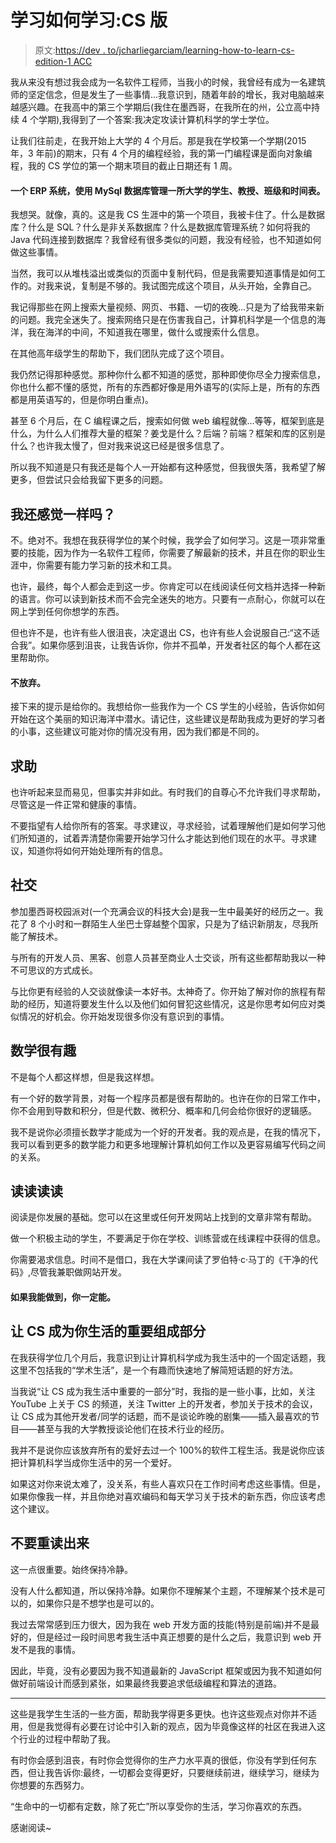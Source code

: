 # 学习如何学习:CS 版

> 原文:[https://dev . to/jcharliegarciam/learning-how-to-learn-cs-edition-1 ACC](https://dev.to/jcharliegarciam/learning-how-to-learn-cs-edition-1acc)

我从来没有想过我会成为一名软件工程师，当我小的时候，我曾经有成为一名建筑师的坚定信念，但是发生了一些事情...我意识到，随着年龄的增长，我对电脑越来越感兴趣。在我高中的第三个学期后(我住在墨西哥，在我所在的州，公立高中持续 4 个学期),我得到了一个答案:我决定攻读计算机科学的学士学位。

让我们往前走，在我开始上大学的 4 个月后。那是我在学校第一个学期(2015 年，3 年前)的期末，只有 4 个月的编程经验，我的第一门编程课是面向对象编程，我的 CS 学位的第一个期末项目的截止日期还有 1 周。

#### 一个 ERP 系统，使用 MySql 数据库管理一所大学的学生、教授、班级和时间表。

我想哭。就像，真的。这是我 CS 生涯中的第一个项目，我被卡住了。什么是数据库？什么是 SQL？什么是非关系数据库？什么是数据库管理系统？如何将我的 Java 代码连接到数据库？我曾经有很多类似的问题，我没有经验，也不知道如何做这些事情。

当然，我可以从堆栈溢出或类似的页面中复制代码，但是我需要知道事情是如何工作的。对我来说，复制是不够的。我试图完成这个项目，从头开始，全靠自己。

我记得那些在网上搜索大量视频、网页、书籍、一切的夜晚...只是为了给我带来新的问题。我完全迷失了。搜索网络只是在伤害我自己，计算机科学是一个信息的海洋，我在海洋的中间，不知道我在哪里，做什么或搜索什么信息。

在其他高年级学生的帮助下，我们团队完成了这个项目。

我仍然记得那种感觉。那种你什么都不知道的感觉，那种即使你尽全力搜索信息，你也什么都不懂的感觉，所有的东西都好像是用外语写的(实际上是，所有的东西都是用英语写的，但是你明白重点)。

甚至 6 个月后，在 C 编程课之后，搜索如何做 web 编程就像...等等，框架到底是什么，为什么人们推荐大量的框架？姜戈是什么？后端？前端？框架和库的区别是什么？也许我太慢了，但对我来说这已经是很多信息了。

所以我不知道是只有我还是每个人一开始都有这种感觉，但我很失落，我希望了解更多，但尝试只会给我留下更多的问题。

## [](#do-i-still-feel-the-same)我还感觉一样吗？

不。绝对不。我想在我获得学位的某个时候，我学会了如何学习。这是一项非常重要的技能，因为作为一名软件工程师，你需要了解最新的技术，并且在你的职业生涯中，你需要有能力学习新的技术和工具。

也许，最终，每个人都会走到这一步。你肯定可以在线阅读任何文档并选择一种新的语言。你可以读到新技术而不会完全迷失的地方。只要有一点耐心，你就可以在网上学到任何你想学的东西。

但也许不是，也许有些人很沮丧，决定退出 CS，也许有些人会说服自己:“这不适合我”。如果你感到沮丧，让我告诉你，你并不孤单，开发者社区的每个人都在这里帮助你。

#### [](#do-not-give-up)不放弃。

接下来的提示是给你的。我想给你一些我作为一个 CS 学生的小经验，告诉你如何开始在这个美丽的知识海洋中潜水。请记住，这些建议是帮助我成为更好的学习者的小事，这些建议可能对你的情况没有用，因为我们都是不同的。

## [](#ask-for-help)求助

也许听起来显而易见，但事实并非如此。有时我们的自尊心不允许我们寻求帮助，尽管这是一件正常和健康的事情。

不要指望有人给你所有的答案。寻求建议，寻求经验，试着理解他们是如何学习他们所知道的，试着弄清楚你需要开始学习什么才能达到他们现在的水平。寻求建议，知道你将如何开始处理所有的信息。

## [](#be-social)社交

参加墨西哥校园派对(一个充满会议的科技大会)是我一生中最美好的经历之一。我花了 8 个小时和一群陌生人坐巴士穿越整个国家，只是为了结识新朋友，尽我所能了解技术。

与所有的开发人员、黑客、创意人员甚至商业人士交谈，所有这些都帮助我以一种不可思议的方式成长。

与比你更有经验的人交谈就像读一本好书。太神奇了。你开始了解对你的旅程有帮助的经历，知道将要发生什么以及他们如何冒犯这些情况，这是你思考如何应对类似情况的好机会。你开始发现很多你没有意识到的事情。

## [](#math-is-fun)数学很有趣

不是每个人都这样想，但是我这样想。

有一个好的数学背景，对每一个程序员都是很有帮助的。也许在你的日常工作中，你不会用到导数和积分，但是代数、微积分、概率和几何会给你很好的逻辑感。

我不是说你必须擅长数学才能成为一个好的开发者。我的观点是，在我的情况下，我可以看到更多的数学能力和更多地理解计算机如何工作以及更容易编写代码之间的关系。

## [](#read-read-and-read)读读读读

阅读是你发展的基础。您可以在这里或任何开发网站上找到的文章非常有帮助。

做一个积极主动的学生，不要满足于你在学校、训练营或在线课程中获得的信息。

你需要渴求信息。时间不是借口，我在大学课间读了罗伯特·c·马丁的《干净的代码》,尽管我兼职做网站开发。

#### 如果我能做到，你一定能。

## [](#make-cs-an-important-part-of-your-life)让 CS 成为你生活的重要组成部分

在我获得学位几个月后，我意识到让计算机科学成为我生活中的一个固定话题，我这里不包括我的“学术生活”，是一个有趣而快速地了解简短话题的好方法。

当我说“让 CS 成为我生活中重要的一部分”时，我指的是一些小事，比如，关注 YouTube 上关于 CS 的频道，关注 Twitter 上的开发者，参加关于技术的会议，让 CS 成为其他开发者/同学的话题，而不是谈论昨晚的剧集——插入最喜欢的节目——甚至与我的大学教授谈论他们在技术行业的经历。

我并不是说你应该放弃所有的爱好去过一个 100%的软件工程生活。我是说你应该把计算机科学当成你生活中的另一个爱好。

如果这对你来说太难了，没关系，有些人喜欢只在工作时间考虑这些事情。但是，如果你像我一样，并且你绝对喜欢编码和每天学习关于技术的新东西，你应该考虑这个建议。

## [](#do-not-stress-out)不要重读出来

这一点很重要。始终保持冷静。

没有人什么都知道，所以保持冷静。如果你不理解某个主题，不理解某个技术是可以的，如果你只是不想学也是可以的。

我过去常常感到压力很大，因为我在 web 开发方面的技能(特别是前端)并不是最好的，但是经过一段时间思考我生活中真正想要的是什么之后，我意识到 web 开发不是我的事情。

因此，毕竟，没有必要因为我不知道最新的 JavaScript 框架或因为我不知道如何做好前端设计而感到紧张，如果最终我要追求低级编程和算法的道路。

* * *

这些是我学生生活的一些方面，帮助我学得更多更快。也许这些观点对你并不适用，但是我觉得有必要在讨论中引入新的观点，因为毕竟像这样的社区在我进入这个行业的过程中帮助了我。

有时你会感到沮丧，有时你会觉得你的生产力水平真的很低，你没有学到任何东西，但让我告诉你:最终，一切都会变得更好，只要继续前进，继续学习，继续为你想要的东西努力。

“生命中的一切都有定数，除了死亡”所以享受你的生活，学习你喜欢的东西。

感谢阅读~